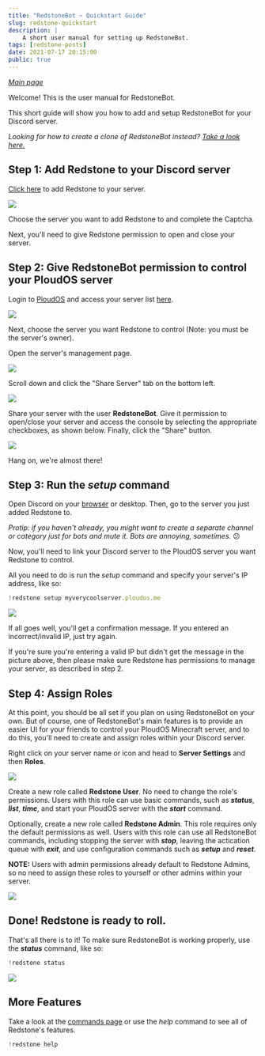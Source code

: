 ```yaml
---
title: "RedstoneBot ~ Quickstart Guide"
slug: redstone-quickstart
description: |
    A short user manual for setting up RedstoneBot.
tags: [redstone-posts]
date: 2021-07-17 20:15:00
public: true
--- 
```


[*Main page*](/redstone)

Welcome! This is the user manual for RedstoneBot.

This short guide will show you how to add and setup RedstoneBot for your Discord server.

_Looking for how to create a clone of RedstoneBot instead? [Take a look here.](https://github.com/ChromeUniverse/RedstoneBot#usage-ubuntu-linux)_

  

## Step 1: Add Redstone to your Discord server

[Click here](https://discord.com/oauth2/authorize?client_id=769761270269476887&permissions=8&scope=bot) to add Redstone to your server.

![](https://media.discordapp.net/attachments/760252264723644426/804124108861734962/unknown.png?width=1044&height=600)

Choose the server you want to add Redstone to and complete the Captcha.

Next, you'll need to give Redstone permission to open and close your server.  
  
  

## Step 2: Give RedstoneBot permission to control your PloudOS server

Login to [PloudOS](https://ploudos.com) and access your server list [here](http://ploudos.com/server/).

![](https://media.discordapp.net/attachments/760252264723644426/804126475539709952/unknown.png?width=1385&height=600)

Next, choose the server you want Redstone to control (Note: you must be the server's owner).

Open the server's management page.

![](https://media.discordapp.net/attachments/760252264723644426/804127300865228800/unknown.png?width=1395&height=600)

Scroll down and click the "Share Server" tab on the bottom left.

![](https://media.discordapp.net/attachments/760252264723644426/866688435397197824/unknown.png?width=410&height=641)

Share your server with the user **RedstoneBot**. Give it permission to open/close your server and access the console by selecting the appropriate checkboxes, as shown below. Finally, click the "Share" button.

![](https://cdn.discordapp.com/attachments/760252264723644426/866687872093257748/unknown.png)

Hang on, we're almost there!  
  
  

## Step 3: Run the _setup_ command

Open Discord on your [browser](https://discord.com/app) or desktop. Then, go to the server you just added Redstone to.

_Protip: if you haven't already, you might want to create a separate channel or category just for bots and mute it. Bots are annoying, sometimes._ 😕

Now, you'll need to link your Discord server to the PloudOS server you want Redstone to control.

All you need to do is run the _setup_ command and specify your server's IP address, like so:

```js
!redstone setup myverycoolserver.ploudos.me
```

![](https://media.discordapp.net/attachments/760252264723644426/804130942050107402/unknown.png)

If all goes well, you'll get a confirmation message. If you entered an incorrect/invalid IP, just try again.

If you're sure you're entering a valid IP but didn't get the message in the picture above, then please make sure Redstone has permissions to manage your server, as described in step 2.




## Step 4: Assign Roles

At this point, you should be all set if you plan on using RedstoneBot on your own. But of course, one of RedstoneBot's main features is to provide an easier UI for your friends to control your PloudOS Minecraft server, and to do this, you'll need to create and assign roles within your Discord server.

Right click on your server name or icon and head to **Server Settings** and then **Roles**.
  
![](https://media.discordapp.net/attachments/760252264723644426/866690395135017010/unknown.png?width=1152&height=642)

Create a new role called **Redstone User**. No need to change the role's permissions. Users with this role can use basic commands, such as **_status_**, **_list_**, **_time_**, and start your PloudOS server with the **_start_** command.

Optionally, create a new role called **Redstone Admin**. This role requires only the default permissions as well. Users with this role can use all RedstoneBot commands, including stopping the server with **_stop_**, leaving the actication queue with **_exit_**, and use configuration commands such as **_setup_** and **_reset_**.

**NOTE:** Users with admin permissions already default to Redstone Admins, so no need to assign these roles to yourself or other admins within your server.

![](https://media.discordapp.net/attachments/760252264723644426/866691861045051452/unknown.png?width=826&height=642)

## Done! Redstone is ready to roll.

That's all there is to it! To make sure RedstoneBot is working properly, use the **_status_** command, like so:

```js
!redstone status
```

![](https://media.discordapp.net/attachments/760252264723644426/804131538161369098/unknown.png?width=778&height=600)  

## More Features

Take a look at the [commands page](/redstone-features) or use the _help_ command to see all of Redstone's features.

```js
!redstone help
```
